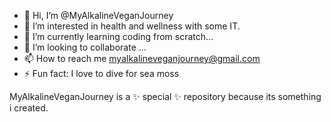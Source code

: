 - 👋 Hi, I’m @MyAlkalineVeganJourney
- 👀 I’m interested in health and wellness with some IT.
- 🌱 I’m currently learning coding from scratch...
- 💞️ I’m looking to collaborate ...
- 📫 How to reach me myalkalineveganjourney@gmail.com
- ⚡ Fun fact: I love to dive for sea moss

MyAlkalineVeganJourney is a ✨ special ✨ repository because its something i created.
